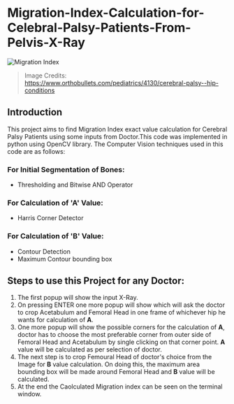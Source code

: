 # Migration-Index-Calculation-for-Celebral-Palsy-Patients-From-Pelvis-X-Ray
![Migration Index](https://github.com/tirthvyas7/Migration-Index-Calculation-for-Celebral-Palsy-Patients-From-Pelvis-X-Ray/assets/132454970/bdce5242-31ff-4360-a854-5758aaa76ac0)<br>
> Image Credits: https://www.orthobullets.com/pediatrics/4130/cerebral-palsy--hip-conditions
## Introduction
This project aims to find Migration Index exact value calculation for Cerebral Palsy Patients using some inputs from Doctor.This code was implemented in python using OpenCV library.
The Computer Vision techniques used in this code are as follows:
### For Initial Segmentation of Bones:
- Thresholding and Bitwise AND Operator
### For Calculation of 'A' Value:
- Harris Corner Detector
### For Calculation of 'B' Value:
- Contour Detection
- Maximum Contour bounding box
## Steps to use this Project for any Doctor:
1. The first popup will show the input X-Ray.
2. On pressing ENTER one more popup will show which will ask the doctor to crop Acetabulum and Femoral Head in one frame of whichever hip he wants for calculation of **A**.
3. One more popup will show the possible corners for the calculation of **A**, doctor has to choose the most preferable corner from outer side of Femoral Head and Acetabulum by single clicking on that corner point. **A** value will be calculated as per selection of doctor.
4. The next step is to crop Femoural Head of doctor's choice from the Image for **B** value calculation. On doing this, the maximum area bounding box will be made around Femoral Head and **B** value will be calculated.
5. At the end the Caolculated Migration index can be seen on the terminal window.


